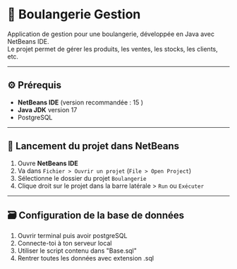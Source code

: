 # 🍞 Boulangerie Gestion

Application de gestion pour une boulangerie, développée en Java avec NetBeans IDE.  
Le projet permet de gérer les produits, les ventes, les stocks, les clients, etc.

---

## ⚙️ Prérequis

- **NetBeans IDE** (version recommandée : 15 )
- **Java JDK** version 17
- PostgreSQL


---

## 🚀 Lancement du projet dans NetBeans

1. Ouvre **NetBeans IDE**
2. Va dans `Fichier > Ouvrir un projet` (`File > Open Project`)
3. Sélectionne le dossier du projet `Boulangerie`
4. Clique droit sur le projet dans la barre latérale > `Run` ou `Exécuter`

---

## 🗃️ Configuration de la base de données

1. Ouvrir terminal puis avoir postgreSQL
2. Connecte-toi à ton serveur local
3. Utiliser le script contenu dans "Base.sql"
4. Rentrer toutes les données avec extension .sql

